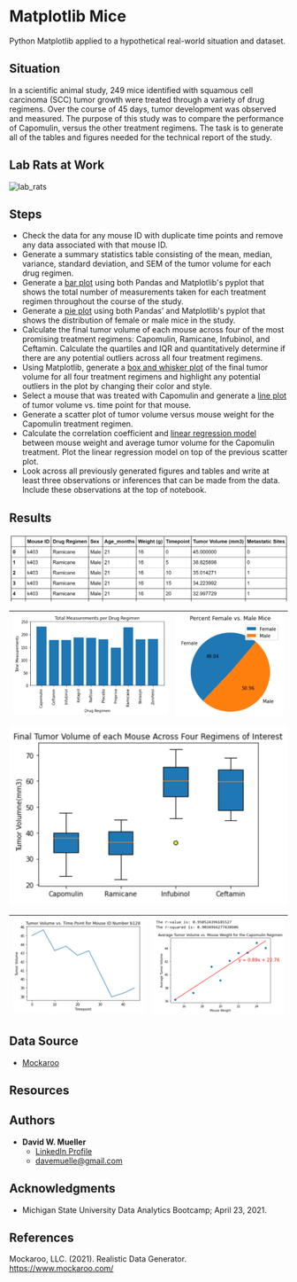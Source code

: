 # Matplotlib Mice

Python Matplotlib applied to a hypothetical real-world situation and dataset.

## Situation

In a scientific animal study, 249 mice identified with squamous cell carcinoma (SCC) tumor growth were treated through a variety of drug regimens. Over the course of 45 days, tumor development was observed and measured. The purpose of this study was to compare the performance of Capomulin, versus the other treatment regimens. The task is to generate all of the tables and figures needed for the technical report of the study.

## Lab Rats at Work

![lab_rats](Images/lab_rats.png)

## Steps

- Check the data for any mouse ID with duplicate time points and remove any data associated with that mouse ID.
- Generate a summary statistics table consisting of the mean, median, variance, standard deviation, and SEM of the tumor volume for each drug regimen.
- Generate a [bar plot](Images/drug_bar.png) using both Pandas and Matplotlib's pyplot that shows the total number of measurements taken for each treatment regimen throughout the course of the study.
- Generate a [pie plot](Images/male_female_pie.png) using both Pandas’ and Matplotlib's pyplot that shows the distribution of female or male mice in the study.
- Calculate the final tumor volume of each mouse across four of the most promising treatment regimens: Capomulin, Ramicane, Infubinol, and Ceftamin. Calculate the quartiles and IQR and quantitatively determine if there are any potential outliers across all four treatment regimens.
- Using Matplotlib, generate a [box and whisker plot](Images/boxplot_mouse.png) of the final tumor volume for all four treatment regimens and highlight any potential outliers in the plot by changing their color and style.
- Select a mouse that was treated with Capomulin and generate a [line plot](Images/volume_line.png) of tumor volume vs. time point for that mouse.
- Generate a scatter plot of tumor volume versus mouse weight for the Capomulin treatment regimen.
- Calculate the correlation coefficient and [linear regression model](Images/linear_regression.png) between mouse weight and average tumor volume for the Capomulin treatment. Plot the linear regression model on top of the previous scatter plot.
- Look across all previously generated figures and tables and write at least three observations or inferences that can be made from the data. Include these observations at the top of notebook.

## Results

![mouse_data](Images/mouse_data.png) 

![drug_bar](Images/drug_bar.png) | ![male_female_pie](Images/male_female_pie.png)
:-------------------------:|:-------------------------:

![boxplot_mouse](Images/boxplot_mouse.png)

![volume_line](Images/volume_line.png) | ![linear_regression](Images/linear_regression.png)
:-------------------------:|:-------------------------:

## Data Source

- [Mockaroo](https://www.mockaroo.com/)

## Resources

## Authors

- **David W. Mueller**
  - [LinkedIn Profile](https://www.linkedin.com/in/davidwaltermueller/)
  - davemuelle@gmail.com

## Acknowledgments

- Michigan State University Data Analytics Bootcamp; April 23, 2021.

## References

Mockaroo, LLC. (2021). Realistic Data Generator. <https://www.mockaroo.com/>
